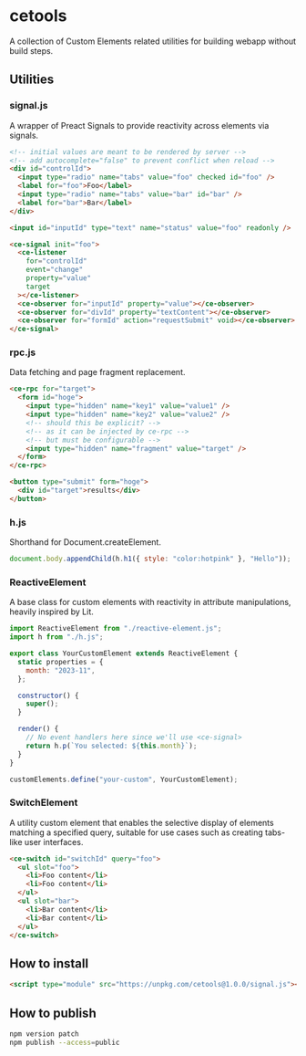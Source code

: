# cetools

A collection of Custom Elements related utilities for building webapp without build steps.

## Utilities

### signal.js

A wrapper of Preact Signals to provide reactivity across elements via signals.

```html
<!-- initial values are meant to be rendered by server -->
<!-- add autocomplete="false" to prevent conflict when reload -->
<div id="controlId">
  <input type="radio" name="tabs" value="foo" checked id="foo" />
  <label for="foo">Foo</label>
  <input type="radio" name="tabs" value="bar" id="bar" />
  <label for="bar">Bar</label>
</div>

<input id="inputId" type="text" name="status" value="foo" readonly />

<ce-signal init="foo">
  <ce-listener
    for="controlId"
    event="change"
    property="value"
    target
  ></ce-listener>
  <ce-observer for="inputId" property="value"></ce-observer>
  <ce-observer for="divId" property="textContent"></ce-observer>
  <ce-observer for="formId" action="requestSubmit" void></ce-observer>
</ce-signal>
```

### rpc.js

Data fetching and page fragment replacement.

```html
<ce-rpc for="target">
  <form id="hoge">
    <input type="hidden" name="key1" value="value1" />
    <input type="hidden" name="key2" value="value2" />
    <!-- should this be explicit? -->
    <!-- as it can be injected by ce-rpc -->
    <!-- but must be configurable -->
    <input type="hidden" name="fragment" value="target" />
  </form>
</ce-rpc>

<button type="submit" form="hoge">
  <div id="target">results</div>
</button>
```

### h.js

Shorthand for Document.createElement.

```js
document.body.appendChild(h.h1({ style: "color:hotpink" }, "Hello"));
```

### ReactiveElement

A base class for custom elements with reactivity in attribute manipulations, heavily inspired by Lit.

```js
import ReactiveElement from "./reactive-element.js";
import h from "./h.js";

export class YourCustomElement extends ReactiveElement {
  static properties = {
    month: "2023-11",
  };

  constructor() {
    super();
  }

  render() {
    // No event handlers here since we'll use <ce-signal>
    return h.p(`You selected: ${this.month}`);
  }
}

customElements.define("your-custom", YourCustomElement);
```

### SwitchElement

A utility custom element that enables the selective display of elements matching a specified query, suitable for use cases such as creating tabs-like user interfaces.

```html
<ce-switch id="switchId" query="foo">
  <ul slot="foo">
    <li>Foo content</li>
    <li>Foo content</li>
  </ul>
  <ul slot="bar">
    <li>Bar content</li>
    <li>Bar content</li>
  </ul>
</ce-switch>
```

## How to install

```html
<script type="module" src="https://unpkg.com/cetools@1.0.0/signal.js"></script>
```

## How to publish

```sh
npm version patch
npm publish --access=public
```

